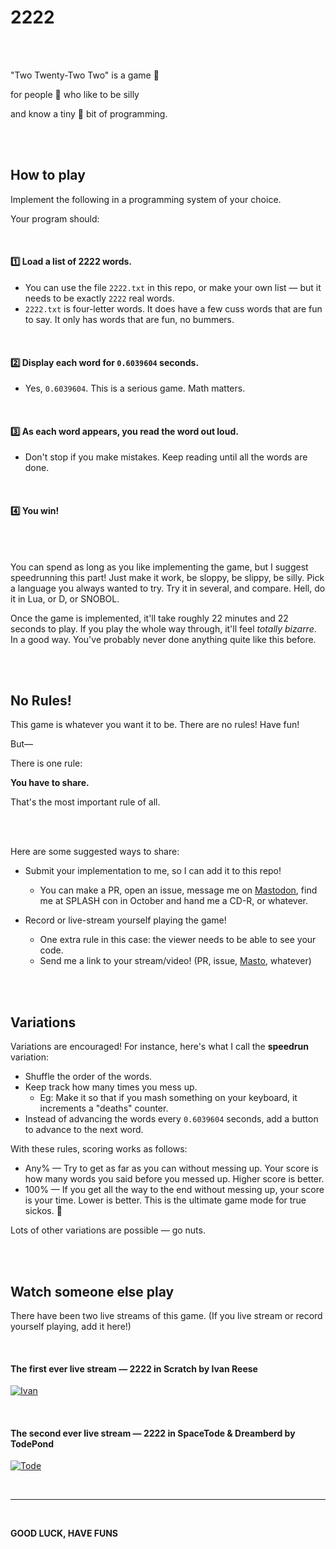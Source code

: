 # 2222

<br><br>

"Two Twenty-Two Two" is a game 🎲

for people 🫣 who like to be silly

and know a tiny 🤏 bit of programming.

<br><br>

## How to play

Implement the following in a programming system of your choice.

Your program should:

<br>

#### 1️⃣ Load a list of 2222 words.

* You can use the file `2222.txt` in this repo, or make your own list — but it needs to be exactly `2222` real words.
* `2222.txt` is four-letter words. It does have a few cuss words that are fun to say. It only has words that are fun, no bummers.

<br>

#### 2️⃣ Display each word for `0.6039604` seconds.

* Yes, `0.6039604`. This is a serious game. Math matters.

<br>

#### 3️⃣ As each word appears, you read the word out loud.

* Don't stop if you make mistakes. Keep reading until all the words are done.

<br>

#### 4️⃣ You win!

<br>

<br>

You can spend as long as you like implementing the game, but I suggest speedrunning this part! Just make it work, be sloppy, be slippy, be silly. Pick a language you always wanted to try. Try it in several, and compare. Hell, do it in Lua, or D, or SNOBOL.

Once the game is implemented, it'll take roughly 22 minutes and 22 seconds to play. If you play the whole way through, it'll feel _totally bizarre_. In a good way. You've probably never done anything quite like this before.

<br><br>

## No Rules!

This game is whatever you want it to be. There are no rules! Have fun!

But—

There is one rule:

**You have to share.**

That's the most important rule of all.

<br><br>

Here are some suggested ways to share:

* Submit your implementation to me, so I can add it to this repo!
  * You can make a PR, open an issue, message me on [Mastodon](https://mastodon.social/@spiralganglion), find me at SPLASH con in October and hand me a CD-R, or whatever.

* Record or live-stream yourself playing the game!
  * One extra rule in this case: the viewer needs to be able to see your code.
  * Send me a link to your stream/video! (PR, issue, [Masto](https://mastodon.social/@spiralganglion), whatever)

<br><br>

## Variations

Variations are encouraged! For instance, here's what I call the **speedrun** variation:

* Shuffle the order of the words.
* Keep track how many times you mess up.
  * Eg: Make it so that if you mash something on your keyboard, it increments a "deaths" counter.
* Instead of advancing the words every `0.6039604` seconds, add a button to advance to the next word.

With these rules, scoring works as follows:

* Any% — Try to get as far as you can without messing up. Your score is how many words you said before you messed up. Higher score is better.
* 100% — If you get all the way to the end without messing up, your score is your time. Lower is better. This is the ultimate game mode for true sickos. 💚

Lots of other variations are possible — go nuts.

<br><br>

## Watch someone else play

There have been two live streams of this game. (If you live stream or record yourself playing, add it here!)

<br>

#### The first ever live stream — 2222 in Scratch by Ivan Reese
[![Ivan](https://img.youtube.com/vi/ZstE5y6nKSU/sddefault.jpg)](https://www.youtube.com/watch?v=ZstE5y6nKSU)

<br>

#### The second ever live stream — 2222 in SpaceTode & Dreamberd by TodePond
[![Tode](https://img.youtube.com/vi/Zgq64ONM_5U/sddefault.jpg)](https://www.youtube.com/watch?v=Zgq64ONM_5U)

<br>

---

<br>

**GOOD LUCK, HAVE FUNS**
